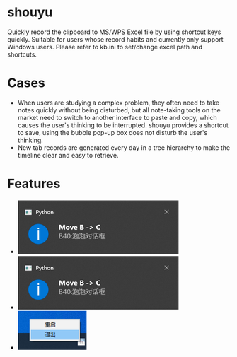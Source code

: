 # shouyu
Quickly record the clipboard to MS/WPS Excel file by using shortcut keys quickly. Suitable for users whose record habits and currently only support Windows users.
Please refer to kb.ini to set/change excel path and shortcuts.


# Cases
- When users are studying a complex problem, they often need to take notes quickly without being disturbed, but all note-taking tools on the market need to switch to another interface to paste and copy, which causes the user's thinking to be interrupted. shouyu provides a shortcut to save, using the bubble pop-up box does not disturb the user's thinking.
- New tab records are generated every day in a tree hierarchy to make the timeline clear and easy to retrieve.


# Features
- <img src="https://github.com/pmh905001/shouyu/blob/main/resources/screenshort/bubble_msg_box.png" alt="excel UI" title="Excel UI">
- <img src="resources/screenshort/bubble_msg_box.png" alt="Bubble message box" title="Bubble message box">
- <img src="resources/screenshort/tray.png" alt="Tray" title="Tray">
